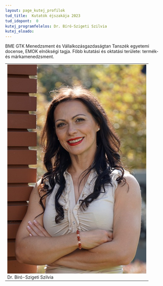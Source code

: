 ```yaml
---
layout: page_kutej_profilok
tud_title:  Kutatók éjszakája 2023
tud_idopont:  0
kutej_programfelelos: Dr. Bíró-Szigeti Szilvia
kutej_eloado: 
---
```


BME GTK Menedzsment és Vállalkozásgazdaságtan Tanszék egyetemi docense, EMOK elnökségi tagja. Főbb kutatási és oktatási területe: termék- és márkamenedzsment.

<table class="picture">
<tr>
<td>

<div class="gallery">
    <img src="images/Biro_Szigeti_Szilvia.jpg" max-width="250" max-height="200">
  <div class="desc">Dr. Bíró-Szigeti Szilvia</div>
</div>

</td>
</tr>
</table>
